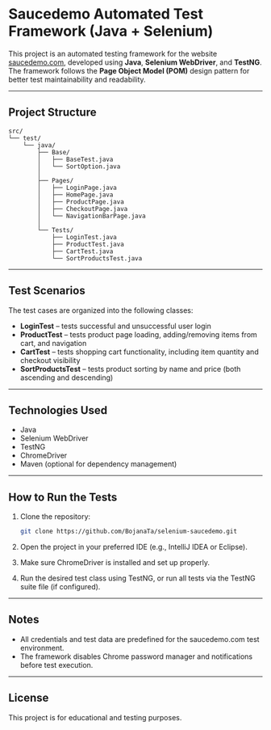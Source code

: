 # Saucedemo Automated Test Framework (Java + Selenium)

This project is an automated testing framework for the website [saucedemo.com](https://www.saucedemo.com), developed using **Java**, **Selenium WebDriver**, and **TestNG**. The framework follows the **Page Object Model (POM)** design pattern for better test maintainability and readability.

---

## Project Structure

```
src/
└── test/
    └── java/
        ├── Base/
        │   ├── BaseTest.java
        │   └── SortOption.java
        │
        ├── Pages/
        │   ├── LoginPage.java
        │   ├── HomePage.java
        │   ├── ProductPage.java
        │   ├── CheckoutPage.java
        │   └── NavigationBarPage.java
        │
        └── Tests/
            ├── LoginTest.java
            ├── ProductTest.java
            ├── CartTest.java
            └── SortProductsTest.java
```

---

## Test Scenarios

The test cases are organized into the following classes:

* **LoginTest** – tests successful and unsuccessful user login
* **ProductTest** – tests product page loading, adding/removing items from cart, and navigation
* **CartTest** – tests shopping cart functionality, including item quantity and checkout visibility
* **SortProductsTest** – tests product sorting by name and price (both ascending and descending)

---

## Technologies Used

* Java
* Selenium WebDriver
* TestNG
* ChromeDriver
* Maven (optional for dependency management)

---

## How to Run the Tests

1. Clone the repository:

   ```bash
   git clone https://github.com/BojanaTa/selenium-saucedemo.git
   ```

2. Open the project in your preferred IDE (e.g., IntelliJ IDEA or Eclipse).

3. Make sure ChromeDriver is installed and set up properly.

4. Run the desired test class using TestNG, or run all tests via the TestNG suite file (if configured).

---

## Notes

* All credentials and test data are predefined for the saucedemo.com test environment.
* The framework disables Chrome password manager and notifications before test execution.

---

## License

This project is for educational and testing purposes.
